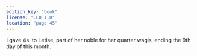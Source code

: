 ```yaml
---
edition_key: "book"
license: "CC0 1.0"
location: "page 45"
---
```

I gave 4s. to Letise, part of her noble for her quarter wagis,
ending the 9th day of this month.
